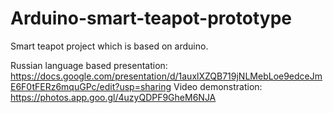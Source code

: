 # Arduino-smart-teapot-prototype
Smart teapot project which is based on arduino.

Russian language based presentation: https://docs.google.com/presentation/d/1auxlXZQB719jNLMebLoe9edceJmE6F0tFERz6mquGPc/edit?usp=sharing 
Video demonstration: https://photos.app.goo.gl/4uzyQDPF9GheM6NJA

